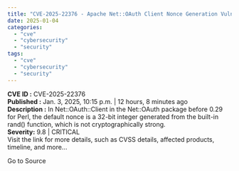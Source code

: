 ```yaml
---
title: "CVE-2025-22376 - Apache Net::OAuth Client Nonce Generation Vulnerability"
date: 2025-01-04
categories: 
  - "cve"
  - "cybersecurity"
  - "security"
tags: 
  - "cve"
  - "cybersecurity"
  - "security"
---
```


**CVE ID :** CVE-2025-22376  
**Published :** Jan. 3, 2025, 10:15 p.m. | 12 hours, 8 minutes ago  
**Description :** In Net::OAuth::Client in the Net::OAuth package before 0.29 for Perl, the default nonce is a 32-bit integer generated from the built-in rand() function, which is not cryptographically strong.  
**Severity:** 9.8 | CRITICAL  
Visit the link for more details, such as CVSS details, affected products, timeline, and more...

Go to Source
